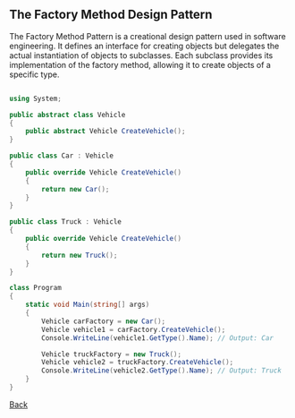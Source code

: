 ## The Factory Method Design Pattern

The Factory Method Pattern is a creational design pattern used in software engineering. It defines an interface for creating objects but delegates the actual instantiation of objects to subclasses. Each subclass provides its implementation of the factory method, allowing it to create objects of a specific type.

```csharp

using System;

public abstract class Vehicle
{
    public abstract Vehicle CreateVehicle();
}

public class Car : Vehicle
{
    public override Vehicle CreateVehicle()
    {
        return new Car();
    }
}

public class Truck : Vehicle
{
    public override Vehicle CreateVehicle()
    {
        return new Truck();
    }
}

class Program
{
    static void Main(string[] args)
    {
        Vehicle carFactory = new Car();
        Vehicle vehicle1 = carFactory.CreateVehicle();
        Console.WriteLine(vehicle1.GetType().Name); // Output: Car

        Vehicle truckFactory = new Truck();
        Vehicle vehicle2 = truckFactory.CreateVehicle();
        Console.WriteLine(vehicle2.GetType().Name); // Output: Truck
    }
}

```
[Back](../README.md/#factory-method)
